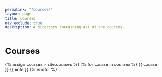 ```yaml
---
permalink: "/courses/"
layout: page
title: Courses
nav_exclude: true
description: A directory containing all of the courses.
---
```


# Courses

{% assign courses = site.courses %}
{% for course in courses %}
{{ course }}
{{ note }}
{% endfor %}